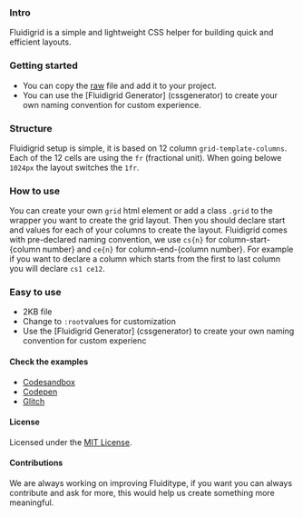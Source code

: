 ### Intro

Fluidigrid is a simple and lightweight CSS helper for building quick and efficient layouts.

### Getting started

- You can copy the [raw](github.com) file and add it to your project.
- You can use the [Fluidigrid Generator] (cssgenerator) to create your own naming convention for custom experience.

### Structure

Fluidigrid setup is simple, it is based on 12 column `grid-template-columns`. Each of the 12 cells are using the `fr` (fractional unit). When going belowe `1024px` the layout switches the `1fr`.

### How to use

You can create your own `grid` html element or add a class `.grid` to the wrapper you want to create the grid layout. Then you should declare start and values for each of your columns to create the layout. Fluidigrid comes with pre-declared naming convention, we use `cs{n}` for column-start-{column number} and `ce{n}` for column-end-{column number}. For example if you want to declare a column which starts from the first to last column you will declare `cs1 ce12`.

### Easy to use

- 2KB file
- Change to `:root`values for customization
- Use the [Fluidigrid Generator] (cssgenerator) to create your own naming convention for custom experienc

#### Check the examples

- [Codesandbox](https://codesandbox.io/s/fluidigrid-d6ttt?file=/src/App.js)
- [Codepen](https://codepen.io/bkirov/pen/VwKXeKj)
- [Glitch](https://glitch.com/edit/#!/fluidigridy)

#### License

Licensed under the [MIT License](MIT.com).

#### Contributions

We are always working on improving Fluiditype, if you want you can always contribute and ask for more, this would help us create something more meaningful.
